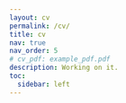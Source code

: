```yaml
---
layout: cv
permalink: /cv/
title: cv
nav: true
nav_order: 5
# cv_pdf: example_pdf.pdf
description: Working on it.
toc:
  sidebar: left
---
```

